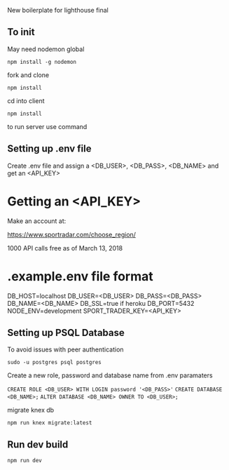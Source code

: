 New boilerplate for lighthouse final

## To init

May need nodemon global

`npm install -g nodemon`

fork and clone 

`npm install`

cd into client

`npm install`

to run server use command


## Setting up .env file

Create .env file and assign a <DB_USER>, <DB_PASS>, <DB_NAME> and get an <API_KEY>

# Getting an <API_KEY>

Make an account at:

https://www.sportradar.com/choose_region/

1000 API calls free as of March 13, 2018

# .example.env file format

DB_HOST=localhost
DB_USER=<DB_USER>
DB_PASS=<DB_PASS>
DB_NAME=<DB_NAME>
DB_SSL=true if heroku
DB_PORT=5432
NODE_ENV=development
SPORT_TRADER_KEY=<API_KEY>


## Setting up PSQL Database

To avoid issues with peer authentication

`sudo -u postgres psql postgres`

Create a new role, password and database name from .env paramaters

`CREATE ROLE <DB_USER> WITH LOGIN password '<DB_PASS>'`
`CREATE DATABASE <DB_NAME>;`
`ALTER DATABASE <DB_NAME> OWNER TO <DB_USER>;`

migrate knex db

`npm run knex migrate:latest`


## Run dev build

`npm run dev`


